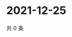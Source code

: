 # 2021-12-25

共 0 条

<!-- BEGIN WEIBO -->
<!-- 最后更新时间 Sat Dec 25 2021 07:14:42 GMT+0800 (China Standard Time) -->

<!-- END WEIBO -->
